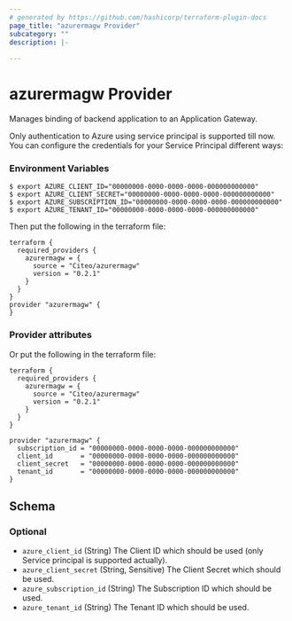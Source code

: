 ```yaml
---
# generated by https://github.com/hashicorp/terraform-plugin-docs
page_title: "azurermagw Provider"
subcategory: ""
description: |-
  
---
```


# azurermagw Provider

Manages binding of backend application to an Application Gateway.

Only authentication to Azure using service principal is supported till now. 
You can configure the credentials for your Service Principal different ways:

### Environment Variables
```shell
$ export AZURE_CLIENT_ID="00000000-0000-0000-0000-000000000000"
$ export AZURE_CLIENT_SECRET="00000000-0000-0000-0000-000000000000"
$ export AZURE_SUBSCRIPTION_ID="00000000-0000-0000-0000-000000000000"
$ export AZURE_TENANT_ID="00000000-0000-0000-0000-000000000000"
```
Then put the following in the terraform file:

```hcl
terraform {
  required_providers {
    azurermagw = {
      source = "Citeo/azurermagw"
      version = "0.2.1"
    }
  }
}
provider "azurermagw" {
}
```

### Provider attributes
Or put the following in the terraform file:

```hcl
terraform {
  required_providers {
    azurermagw = {
      source = "Citeo/azurermagw"
      version = "0.2.1"
    }
  }
}

provider "azurermagw" {
  subscription_id = "00000000-0000-0000-0000-000000000000"
  client_id       = "00000000-0000-0000-0000-000000000000"
  client_secret   = "00000000-0000-0000-0000-000000000000"
  tenant_id       = "00000000-0000-0000-0000-000000000000"
}
```

<!-- schema generated by tfplugindocs -->
## Schema

### Optional

- `azure_client_id` (String) The Client ID which should be used (only Service principal is supported actually).
- `azure_client_secret` (String, Sensitive) The Client Secret which should be used.
- `azure_subscription_id` (String) The Subscription ID which should be used.
- `azure_tenant_id` (String) The Tenant ID which should be used.
